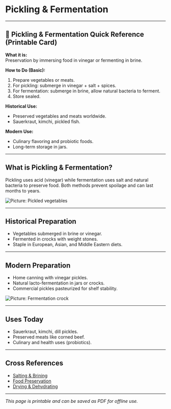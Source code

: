 # Pickling & Fermentation

---

## 📜 Pickling & Fermentation Quick Reference (Printable Card)

**What it is:**  
Preservation by immersing food in vinegar or fermenting in brine.  

**How to Do (Basic):**  
1. Prepare vegetables or meats.  
2. For pickling: submerge in vinegar + salt + spices.  
3. For fermentation: submerge in brine, allow natural bacteria to ferment.  
4. Store sealed.  

**Historical Use:**  
- Preserved vegetables and meats worldwide.  
- Sauerkraut, kimchi, pickled fish.  

**Modern Use:**  
- Culinary flavoring and probiotic foods.  
- Long-term storage in jars.  

---

## What is Pickling & Fermentation?  

Pickling uses acid (vinegar) while fermentation uses salt and natural bacteria to preserve food. Both methods prevent spoilage and can last months to years.  

![Picture: Pickled vegetables](placeholder-pickling.jpg)

---

## Historical Preparation  

- Vegetables submerged in brine or vinegar.  
- Fermented in crocks with weight stones.  
- Staple in European, Asian, and Middle Eastern diets.  

---

## Modern Preparation  

- Home canning with vinegar pickles.  
- Natural lacto-fermentation in jars or crocks.  
- Commercial pickles pasteurized for shelf stability.  

![Picture: Fermentation crock](placeholder-fermentation.jpg)

---

## Uses Today  

- Sauerkraut, kimchi, dill pickles.  
- Preserved meats like corned beef.  
- Culinary and health uses (probiotics).  

---

## Cross References  

- [Salting & Brining](salting-brining.md)  
- [Food Preservation](food-preservation.md)  
- [Drying & Dehydrating](drying-dehydrating.md)  

---

*This page is printable and can be saved as PDF for offline use.*
